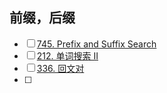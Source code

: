 ## 前缀，后缀
- [ ] [745. Prefix and Suffix Search](https://leetcode.cn/problems/prefix-and-suffix-search/)
- [ ] [212. 单词搜索 II](https://leetcode.cn/problems/word-search-ii/)
- [ ] [336. 回文对](https://leetcode.cn/problems/palindrome-pairs/)
- [ ] 
